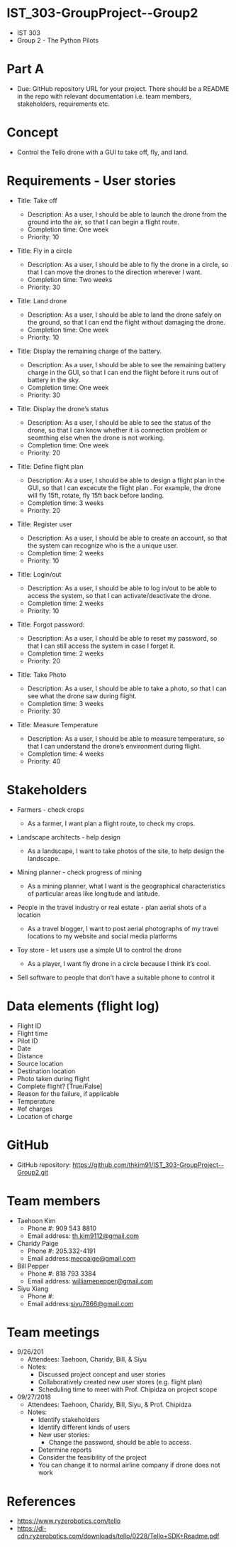 # IST_303-GroupProject--Group2
* IST 303
* Group 2 - The Python Pilots

# Part A
* Due: GitHub repository URL for your project. There should be a README in the repo with relevant documentation i.e. team members, stakeholders, requirements etc. 

# Concept
* Control the Tello drone with a GUI to take off, fly, and land.

# Requirements - User stories
* Title: Take off
  * Description: As a user, I should be able to launch the drone from the ground into the air, so that I can begin a flight route.
  * Completion time: One week
  * Priority: 10

* Title: Fly in a circle
  * Description: As a user, I should be able to fly the drone in a circle, so that I can move the drones to the direction wherever I want.
  * Completion time: Two weeks
  * Priority: 30

* Title: Land drone
  * Description: As a user, I should be able to land the drone safely on the ground, so that I can end the flight without damaging the drone.
  * Completion time: One week
  * Priority: 10

* Title: Display the remaining charge of the battery.
  * Description: As a user, I should be able to see the remaining battery charge in the GUI, so that I can end the flight before it runs out of battery in the sky.
  * Completion time: One week
  * Priority: 30

* Title: Display the drone’s status
  * Description: As a user, I should be able to see the status of the drone, so that I can know whether it is connection problem or seomthing else when the drone is not working.
  * Completion time: One week
  * Priority: 20

* Title: Define flight plan
  * Description: As a user, I should be able to design a flight plan in the GUI, so that I can excecute the flight plan . For example, the drone will fly 15ft, rotate, fly 15ft back before landing.
  * Completion time: 3 weeks
  * Priority: 20

* Title: Register user
  * Description: As a user, I should be able to create an account, so that the system can recognize who is the a unique user.
  * Completion time: 2 weeks
  * Priority: 10

* Title: Login/out
  * Description: As a user, I should be able to log in/out to be able to access the system, so that I can activate/deactivate the drone.
  * Completion time: 2 weeks
  * Priority: 10

* Title: Forgot password:
  * Description: As a user, I should be able to reset my password, so that I can still access the system in case I forget it.
  * Completion time: 2 weeks
  * Priority: 20

* Title: Take Photo
  * Description: As a user, I should be able to take a photo, so that I can see what the drone saw during flight.
  * Completion time: 3 weeks
  * Priority: 30

* Title: Measure Temperature
  * Description: As a user, I should be able to measure temperature, so that I can understand the drone’s environment during flight.
  * Completion time: 4 weeks
  * Priority: 40

# Stakeholders
* Farmers - check crops
  * As a farmer, I want plan a flight route, to check my crops.

* Landscape architects - help design
  * As a landscape, I want to take photos of the site, to help design the landscape.

* Mining planner - check progress of mining
  * As a mining planner, what I want is the geographical characteristics of particular areas like longitude and latitude.

* People in the travel industry or real estate - plan aerial shots of a location
  * As a travel blogger, I want to post aerial photographs of my travel locations to my website and social media platforms

* Toy store - let users use a simple UI to control the drone
  * As a player, I want fly drone in a circle because I think it’s cool.
  
* Sell software to people that don’t have a suitable phone to control it

# Data elements (flight log)
* Flight ID
* Flight time
* Pilot ID
* Date
* Distance
* Source location
* Destination location
* Photo taken during flight
* Complete flight? [True/False]
* Reason for the failure, if applicable
* Temperature
* #of charges
* Location of charge

# GitHub
* GitHub repository: https://github.com/thkim91/IST_303-GroupProject--Group2.git

# Team members
* Taehoon Kim
  * Phone #: 909 543 8810
  * Email address: th.kim9112@gmail.com
* Charidy Paige
  * Phone #: 205.332-4191
  * Email address:mecpaige@gmail.com
* Bill Pepper
  * Phone #: 818 793 3384
  * Email address: williamepepper@gmail.com
* Siyu Xiang
  * Phone #:
  * Email address:siyu7866@gmail.com

# Team meetings
* 9/26/201
  * Attendees: Taehoon, Charidy, Bill, & Siyu
  * Notes:
    * Discussed project concept and user stories
    * Collaboratively created new user stores (e.g. flight plan)
    * Scheduling time to meet with Prof. Chipidza on project scope
* 09/27/2018
  * Attendees: Taehoon, Charidy, Bill, Siyu, & Prof. Chipidza
  * Notes:
    * Identify stakeholders
    * Identify different kinds of users
    * New user stories:
      * Change the password, should be able to access.
    * Determine reports
    * Consider the feasibility of the project
    * You can change it to normal airline company if drone does not work

# References
* https://www.ryzerobotics.com/tello
* https://dl-cdn.ryzerobotics.com/downloads/tello/0228/Tello+SDK+Readme.pdf
